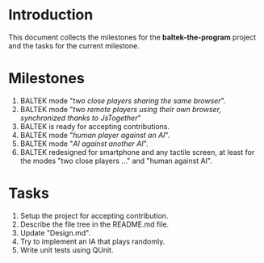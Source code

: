 # Introduction

This document collects the milestones for the **baltek-the-program** project and the tasks for the current milestone.

# Milestones

1. BALTEK mode "*two close players sharing the same browser*".
2. BALTEK mode "*two remote players using their own browser, synchronized thanks to JsTogether*"
3. BALTEK  is ready for accepting contributions.
4. BALTEK mode "*human player against an AI*".
3. BALTEK mode "*AI against another AI*".
7. BALTEK redesigned for smartphone and any tactile screen, at least for the modes "two close players ..." and "human against AI".

# Tasks

1. Setup the project for accepting contribution.
2. Describe the file tree in the README.md file.
3. Update "Design.md".
4. Try to implement an IA that plays randomly.
2. Write unit tests using QUnit.